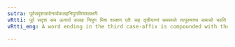```yaml
---
sutra: पूर्वसदृशसमोनार्थकलहनिपुणमिश्रश्लक्षणैः
vRtti: पूर्व सदृश सम ऊनार्थ कलह निपुण मिश्र श्लक्षण एतैः सह तृतीयान्तं समस्यते तत्पुरुषश्च समासो भवति॥ वार्त्तिकम् ॥ पूर्वादिष्ववरस्योपसंख्यानम् ॥
vRtti_eng: A word ending in the third case-affix is compounded with the words _purva_, '_prior_,' _sadrisa_ 'like,' _sama_ 'similar, '_ûnartha_, 'words having the sense of less, '_kalaha_ 'quarrel,'_nipuna_, 'proficient,' _misra_ 'mixed,' and _slakshņa_ 'polished sleek' and the resulting compound is called _Tat-purusha_.

---
```

